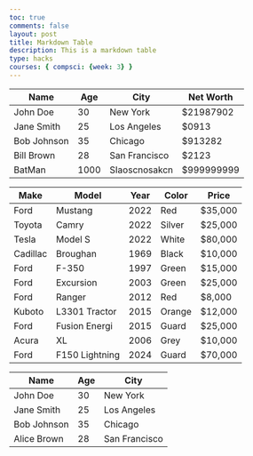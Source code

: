 ```yaml
---
toc: true
comments: false
layout: post
title: Markdown Table
description: This is a markdown table
type: hacks
courses: { compsci: {week: 3} }
---
```



| Name         | Age | City         | Net Worth |
|--------------|-----|--------------|-----------|
| John Doe     | 30  | New York     | $21987902 |
| Jane Smith   | 25  | Los Angeles  | $0913     |
| Bob Johnson  | 35  | Chicago      | $913282   |
| Bill  Brown  | 28  | San Francisco| $2123     |
| BatMan       | 1000| SIaoscnosakcn| $999999999|


<body>
    <table class="table">
        <thead>
            <tr>
                <th>Make</th>
                <th>Model</th>
                <th>Year</th>
                <th>Color</th>
                <th>Price</th>
            </tr>
        </thead>
        <tbody>
            <tr>
                <td>Ford</td>
                <td>Mustang</td>
                <td>2022</td>
                <td>Red</td>
                <td>$35,000</td>
            </tr>
            <tr>
                <td>Toyota</td>
                <td>Camry</td>
                <td>2022</td>
                <td>Silver</td>
                <td>$25,000</td>
            </tr>
            <tr>
                <td>Tesla</td>
                <td>Model S</td>
                <td>2022</td>
                <td>White</td>
                <td>$80,000</td>
            </tr>
            <tr>
                <td>Cadillac</td>
                <td>Broughan</td>
                <td>1969</td>
                <td>Black</td>
                <td>$10,000</td>
            </tr>
            <tr>
                <td>Ford</td>
                <td>F-350</td>
                <td>1997</td>
                <td>Green</td>
                <td>$15,000</td>
            </tr>
            <tr>
                <td>Ford</td>
                <td>Excursion</td>
                <td>2003</td>
                <td>Green</td>
                <td>$25,000</td>
            </tr>
            <tr>
                <td>Ford</td>
                <td>Ranger</td>
                <td>2012</td>
                <td>Red</td>
                <td>$8,000</td>
            </tr>
            <tr>
                <td>Kuboto</td>
                <td>L3301 Tractor</td>
                <td>2015</td>
                <td>Orange</td>
                <td>$12,000</td>
            </tr>
            <tr>
                <td>Ford</td>
                <td>Fusion Energi</td>
                <td>2015</td>
                <td>Guard</td>
                <td>$25,000</td>
            </tr>
            <tr>
                <td>Acura</td>
                <td>XL</td>
                <td>2006</td>
                <td>Grey</td>
                <td>$10,000</td>
            </tr>
            <tr>
                <td>Ford</td>
                <td>F150 Lightning</td>
                <td>2024</td>
                <td>Guard</td>
                <td>$70,000</td>
            </tr>
        </tbody>
    </table>
</body>

| Name         | Age | City         |
|--------------|-----|--------------|
| John Doe     | 30  | New York     |
| Jane Smith   | 25  | Los Angeles  |
| Bob Johnson  | 35  | Chicago      |
| Alice Brown  | 28  | San Francisco|